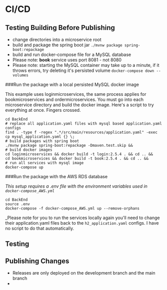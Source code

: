 # CI/CD
## Testing Building Before Publishing
- change directories into a microservice root
- build and package the spring boot jar `./mvnw package spring-boot:repackage`
- build and run docker-compose file for a MySQL database
- Please note: **book** service uses port 8081 - not 8080
- Please note: starting the MySQL container may take up to a minute, if it throws errors, try deleting it's persisted volume `docker-compose down --volumes`

###Run the package with a local persisted MySQL docker image

This example uses loginmicroservices, the same process applies for bookmicroservices and ordermicroservices. You must go
into each microservice directory and build the docker image.
Here's a script to try everything at once. Fingers crossed.
```shell
cd BackEnd
# replace all application.yaml files with mysql based application.yaml configs
find . -type f -regex ".*/src/main/resources/application.yaml" -exec cp mysql_application.yaml {} \;
# build packages with spring boot
./mvnw package spring-boot:repackage -Dmaven.test.skip &&
# build docker images
cd loginmicroservices && docker build -t login:2.5.4 . && cd .. &&
cd bookmicroservices && docker build -t book:2.5.4 . && cd .. &&
# run all services with mysql image
docker-compose up
```
###Run the package with the AWS RDS database

_This setup requires a .env file with the environment variables used in `docker-compose_AWS.yml`_
```shell
cd BackEnd
source .env
docker-compose -f docker-compose_AWS.yml up --remove-orphans
```

_Please note for you to run the services locally again you'll need to change their application.yaml files back to the
`h2_application.yaml` configs. I have no script to do that automatically.
## Testing 
## Publishing Changes
- Releases are only deployed on the development branch and the main branch
- 